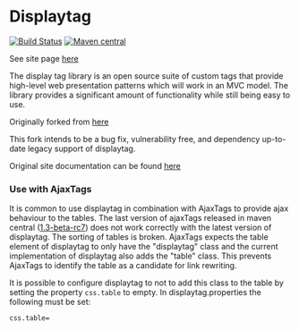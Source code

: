 Displaytag
==========

[![Build Status](https://travis-ci.org/hazendaz/displaytag.svg?branch=master)](https://travis-ci.org/hazendaz/displaytag)
[![Maven central](https://maven-badges.herokuapp.com/maven-central/com.github.hazendaz/displaytag/badge.svg)](https://maven-badges.herokuapp.com/maven-central/com.github.hazendaz/displaytag)

See site page [here](http://hazendaz.github.io/displaytag/)

The display tag library is an open source suite of custom tags that provide high-level web presentation
patterns which will work in an MVC model. The library provides a significant amount of functionality while still
being easy to use.

Originally forked from [here](https://sourceforge.net/projects/displaytag/)

This fork intends to be a bug fix, vulnerability free, and dependency up-to-date legacy support of displaytag.

Original site documentation can be found [here](http://www.displaytag.org/1.2/)

### Use with AjaxTags

It is common to use displaytag in combination with AjaxTags to provide ajax behaviour to the tables. 
The last version of ajaxTags released in maven central ([1.3-beta-rc7](https://mvnrepository.com/artifact/org.ajaxtags/ajaxtags/1.3-beta-rc7)) does not work correctly with the latest version of displaytag. 
The sorting of tables is broken. AjaxTags expects the table element of displaytag to only have the "displaytag" class and the current implementation of displaytag also adds the "table" class. 
This prevents AjaxTags to identify the table as a candidate for link rewriting.

It is possible to configure displaytag to not to add this class to the table by setting the property `css.table` to empty.
In displaytag.properties the following must be set:
```
css.table=
```
